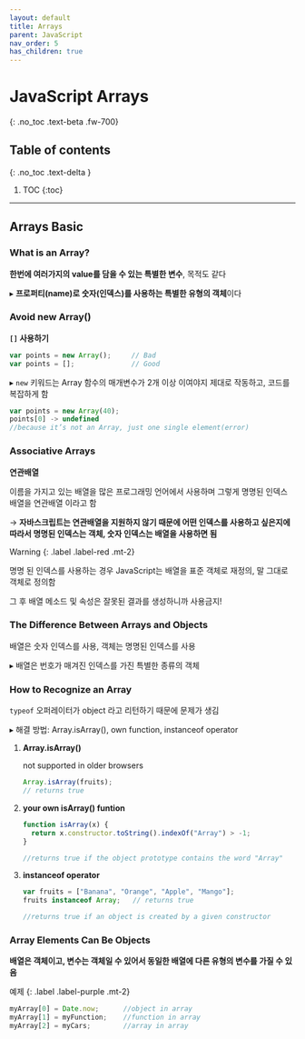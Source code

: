 ```yaml
---
layout: default
title: Arrays
parent: JavaScript
nav_order: 5
has_children: true
---
```


# JavaScript Arrays
{: .no_toc .text-beta .fw-700}

## Table of contents
{: .no_toc .text-delta }

1. TOC
{:toc}

---

## Arrays Basic

### What is an Array?

**한번에 여러가지의 value를 담을 수 있는 특별한 변수**, 목적도 같다

&#9656; **프로퍼티(name)로 숫자(인덱스)를 사용하는 특별한 유형의 객체**이다

### Avoid new Array()

**`[]` 사용하기**

```js
var points = new Array();     // Bad
var points = [];              // Good 
```

&#9656; `new` 키워드는 Array 함수의 매개변수가 2개 이상 이여야지 제대로 작동하고, 코드를 복잡하게 함

```js
var points = new Array(40);  
points[0] -> undefined	
//because it’s not an Array, just one single element(error)
```

### Associative Arrays

**연관배열**

이름을 가지고 있는 배열을 많은 프로그래밍 언어에서 사용하며 그렇게 명명된 인덱스 배열을 연관배열 이라고 함

&#8594; **자바스크립트는 연관배열을 지원하지 않기 때문에 어떤 인덱스를 사용하고 싶은지에 따라서 명명된 인덱스는 객체, 숫자 인덱스는 배열을 사용하면 됨**

Warning
{: .label .label-red .mt-2}
<div class="code-example" markdown="1">
명명 된 인덱스를 사용하는 경우 JavaScript는 배열을 표준 객체로 재정의, 말 그대로 객체로 정의함

그 후 배열 메소드 및 속성은 잘못된 결과를 생성하니까 사용금지!
</div>

### The Difference Between Arrays and Objects

배열은 숫자 인덱스를 사용, 객체는 명명된 인덱스를 사용

&#9656; 배열은 번호가 매겨진 인덱스를 가진 특별한 종류의 객체

### How to Recognize an Array

`typeof` 오퍼레이터가 object 라고 리턴하기 때문에 문제가 생김

&#9656; 해결 방법: Array.isArray(), own function, instanceof operator

1. **Array.isArray()**
    
    not supported in older browsers
    
    ```js
    Array.isArray(fruits);   
    // returns true
    ```

2. **your own isArray() funtion**
    
    ```js
	function isArray(x) {
	  return x.constructor.toString().indexOf("Array") > -1;
	}

    //returns true if the object prototype contains the word "Array"
    ```
    
3. **instanceof operator**
    
    ```js
    var fruits = ["Banana", "Orange", "Apple", "Mango"];
	fruits instanceof Array;   // returns true

    //returns true if an object is created by a given constructor
    ```
    
### Array Elements Can Be Objects

**배열은 객체이고, 변수는 객체일 수 있어서 동일한 배열에 다른 유형의 변수를 가질 수 있음**

예제
{: .label .label-purple .mt-2}
```js
myArray[0] = Date.now;      //object in array
myArray[1] = myFunction;    //function in array
myArray[2] = myCars;        //array in array
```
